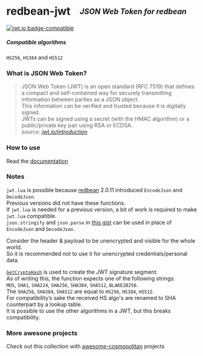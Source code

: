 # redbean-jwt  <sub><sup>_JSON Web Token for redbean_<sup><sub>

[![jwt.io badge-compatible](https://jwt.io/img/badge-compatible.svg)](https://jwt.io/)
##### Compatible algorithms
`HS256`, `HS384` and `HS512`

### What is JSON Web Token?
> JSON Web Token (JWT) is an open standard (RFC 7519) that defines a compact and self-contained way for securely transmitting information between parties as a JSON object.  
> This information can be verified and trusted because it is digitally signed.  
> JWTs can be signed using a secret (with the HMAC algorithm) or a public/private key pair using RSA or ECDSA.  
> _source: [jwt.io/introduction][1]_  

### How to use
Read the [documentation](./doc/)  

### Notes
`jwt.lua` is possible because [redbean][2] 2.0.11 introduced `EncodeJson` and `DecodeJson`.  
Previous versions did not have these functions.  
If `jwt.lua` is needed for a previous version, a bit of work is required to make `jwt.lua` compatible.  
`json.stringify` and `json.parse` in [this gist][3] can be used in place of `EncodeJson` and `DecodeJson`.  

Consider the header & payload to be unencrypted and visible for the whole world.  
So it is recommended not to use it for unencrypted credentials/personal data.  

[`GetCryptoHash`][4] is used to create the JWT signature segment.  
As of writing this, the function expects one of the following strings:  
`MD5`, `SHA1`, `SHA224`, `SHA256`, `SHA384`, `SHA512`, `BLAKE2B256`.  
The `SHA256`, `SHA384`, `SHA512` are equal to `HS256`, `HS384`, `HS512`.  
For compatibility’s sake the received HS algo's are renamed to SHA counterpart by a lookup table.  
It is possible to use the other algorithms in a JWT, but this breaks compatibility.  

### More awesone projects
Check out this collection with [awesome-cosmopolitan][5] projects  


[1]: https://jwt.io/introduction
  <!-- archive.ph/djKJg -->

[2]: https://redbean.dev 
  <!-- archive.ph/xZPJX -->

[3]: https://gist.github.com/tylerneylon/59f4bcf316be525b30ab "tylerneylon"
  <!-- archive.ph/5leC3 -->

[4]: https://redbean.dev/#GetCryptoHash "redbean.dev"
[5]: https://github.com/shmup/awesome-cosmopolitan "shmup"
  <!-- archive.ph/nC7QT -->